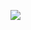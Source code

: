 [<img src="https://github.com/user-attachments/assets/4a21ce6f-9232-4b22-824c-8e1b0e71eb66">](https://aliirshaid.github.io/yuva/menu.html)
